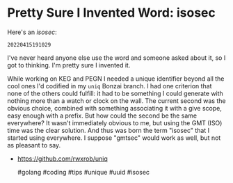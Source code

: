 # Pretty Sure I Invented Word: isosec

Here's an *isosec*:

    20220415191029

I've never heard anyone else use the word and someone asked about it, so
I got to thinking. I'm pretty sure I invented it.

While working on KEG and PEGN I needed a unique identifier beyond all
the cool ones I'd codified in my `uniq` Bonzai branch. I had one
criterion that none of the others could fulfill: it had to be something
I could generate with nothing more than a watch or clock on the wall.
The current second was the obvious choice, combined with something
associating it with a give scope, easy enough with a prefix. But how
could the second be the same everywhere? It wasn't immediately obvious
to me, but using the GMT (ISO) time was the clear solution. And thus was
born the term "isosec" that I started using everywhere. I suppose
"gmtsec" would work as well, but not as pleasant to say.

* https://github.com/rwxrob/uniq

    #golang #coding #tips #unique #uuid #isosec
